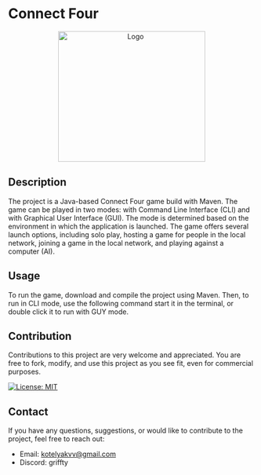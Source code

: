 # Connect Four
<p align="center">
  <img src="https://i.imgur.com/mndOctL.png" alt="Logo" width="300" height="266"/>
</p>

## Description

The project is a Java-based Connect Four game build with Maven. The game can be played in two modes: with Command Line Interface (CLI) and with Graphical User Interface (GUI). The mode is determined based on the environment in which the application is launched.
The game offers several launch options, including solo play, hosting a game for people in the local network, joining a game in the local network, and playing against a computer (AI).

## Usage

To run the game, download and compile the project using Maven. Then, to run in CLI mode, use the following command start it in the terminal, or double click it to run with GUY mode.


## Contribution

Contributions to this project are very welcome and appreciated. You are free to fork, modify, and use this project as you see fit, even for commercial purposes.

[![License: MIT](https://img.shields.io/badge/License-MIT-yellow.svg)](https://opensource.org/licenses/MIT)
## Contact

If you have any questions, suggestions, or would like to contribute to the project, feel free to reach out:

- Email: kotelyakvv@gmail.com
- Discord: griffty